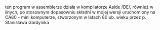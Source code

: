 ten program w assemblerze działa w kompilatorze Aside /DE/, również w iinych, po stosownym dopasowniu składni
w mojej wersji uruchomiony na CA80 - mini komputerze, stworzonym w latach 80 ub. wieku przez p. Stanisława Gardynika
